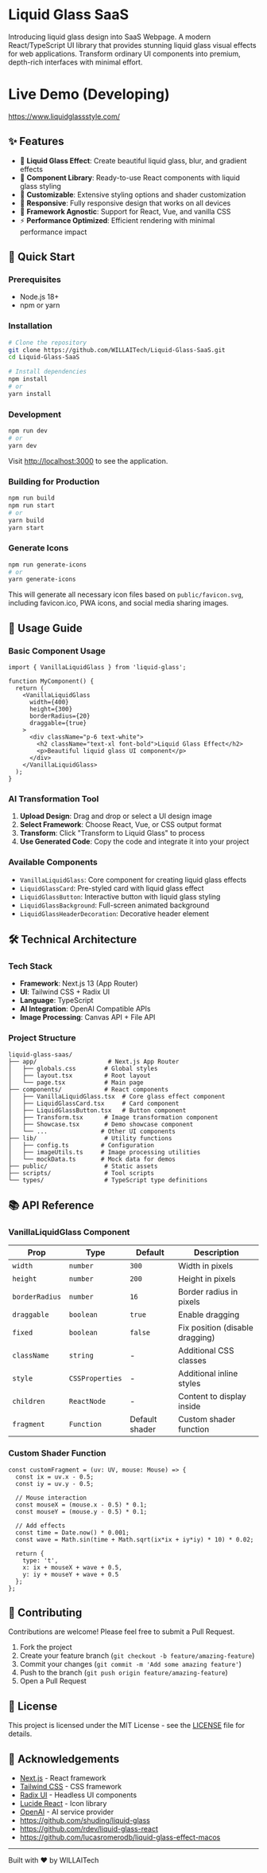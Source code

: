# Liquid Glass SaaS

Introducing liquid glass design into SaaS Webpage. A modern React/TypeScript UI library that provides stunning liquid glass visual effects for web applications. Transform ordinary UI components into premium, depth-rich interfaces with minimal effort.
# Live Demo (Developing)
https://www.liquidglassstyle.com/






## ✨ Features

- 🔮 **Liquid Glass Effect**: Create beautiful liquid glass, blur, and gradient effects
- 🧩 **Component Library**: Ready-to-use React components with liquid glass styling
- 🎨 **Customizable**: Extensive styling options and shader customization
- 📱 **Responsive**: Fully responsive design that works on all devices
- 🔧 **Framework Agnostic**: Support for React, Vue, and vanilla CSS
- ⚡ **Performance Optimized**: Efficient rendering with minimal performance impact

## 🚀 Quick Start

### Prerequisites

- Node.js 18+
- npm or yarn

### Installation

```bash
# Clone the repository
git clone https://github.com/WILLAITech/Liquid-Glass-SaaS.git
cd Liquid-Glass-SaaS

# Install dependencies
npm install
# or
yarn install
```


### Development

```bash
npm run dev
# or
yarn dev
```

Visit [http://localhost:3000](http://localhost:3000) to see the application.

### Building for Production

```bash
npm run build
npm run start
# or
yarn build
yarn start
```

### Generate Icons

```bash
npm run generate-icons
# or
yarn generate-icons
```

This will generate all necessary icon files based on `public/favicon.svg`, including favicon.ico, PWA icons, and social media sharing images.

## 📖 Usage Guide

### Basic Component Usage

```tsx
import { VanillaLiquidGlass } from 'liquid-glass';

function MyComponent() {
  return (
    <VanillaLiquidGlass 
      width={400} 
      height={300} 
      borderRadius={20}
      draggable={true}
    >
      <div className="p-6 text-white">
        <h2 className="text-xl font-bold">Liquid Glass Effect</h2>
        <p>Beautiful liquid glass UI component</p>
      </div>
    </VanillaLiquidGlass>
  );
}
```

### AI Transformation Tool

1. **Upload Design**: Drag and drop or select a UI design image
2. **Select Framework**: Choose React, Vue, or CSS output format
3. **Transform**: Click "Transform to Liquid Glass" to process
4. **Use Generated Code**: Copy the code and integrate it into your project

### Available Components

- `VanillaLiquidGlass`: Core component for creating liquid glass effects
- `LiquidGlassCard`: Pre-styled card with liquid glass effect
- `LiquidGlassButton`: Interactive button with liquid glass styling
- `LiquidGlassBackground`: Full-screen animated background
- `LiquidGlassHeaderDecoration`: Decorative header element

## 🛠️ Technical Architecture

### Tech Stack

- **Framework**: Next.js 13 (App Router)
- **UI**: Tailwind CSS + Radix UI
- **Language**: TypeScript
- **AI Integration**: OpenAI Compatible APIs
- **Image Processing**: Canvas API + File API

### Project Structure

```
liquid-glass-saas/
├── app/                    # Next.js App Router
│   ├── globals.css        # Global styles
│   ├── layout.tsx         # Root layout
│   └── page.tsx           # Main page
├── components/            # React components
│   ├── VanillaLiquidGlass.tsx  # Core glass effect component
│   ├── LiquidGlassCard.tsx     # Card component
│   ├── LiquidGlassButton.tsx   # Button component
│   ├── Transform.tsx      # Image transformation component
│   ├── Showcase.tsx       # Demo showcase component
│   └── ...               # Other UI components
├── lib/                   # Utility functions
│   ├── config.ts         # Configuration
│   ├── imageUtils.ts     # Image processing utilities
│   └── mockData.ts       # Mock data for demos
├── public/                # Static assets
├── scripts/               # Tool scripts
└── types/                 # TypeScript type definitions
```


## 📚 API Reference

### VanillaLiquidGlass Component

| Prop | Type | Default | Description |
|------|------|---------|-------------|
| `width` | `number` | `300` | Width in pixels |
| `height` | `number` | `200` | Height in pixels |
| `borderRadius` | `number` | `16` | Border radius in pixels |
| `draggable` | `boolean` | `true` | Enable dragging |
| `fixed` | `boolean` | `false` | Fix position (disable dragging) |
| `className` | `string` | - | Additional CSS classes |
| `style` | `CSSProperties` | - | Additional inline styles |
| `children` | `ReactNode` | - | Content to display inside |
| `fragment` | `Function` | Default shader | Custom shader function |

### Custom Shader Function

```tsx
const customFragment = (uv: UV, mouse: Mouse) => {
  const ix = uv.x - 0.5;
  const iy = uv.y - 0.5;
  
  // Mouse interaction
  const mouseX = (mouse.x - 0.5) * 0.1;
  const mouseY = (mouse.y - 0.5) * 0.1;
  
  // Add effects
  const time = Date.now() * 0.001;
  const wave = Math.sin(time + Math.sqrt(ix*ix + iy*iy) * 10) * 0.02;
  
  return {
    type: 't',
    x: ix + mouseX + wave + 0.5,
    y: iy + mouseY + wave + 0.5
  };
};
```

## 🤝 Contributing

Contributions are welcome! Please feel free to submit a Pull Request.

1. Fork the project
2. Create your feature branch (`git checkout -b feature/amazing-feature`)
3. Commit your changes (`git commit -m 'Add some amazing feature'`)
4. Push to the branch (`git push origin feature/amazing-feature`)
5. Open a Pull Request

## 📄 License

This project is licensed under the MIT License - see the [LICENSE](LICENSE) file for details.

## 🙏 Acknowledgements

- [Next.js](https://nextjs.org/) - React framework
- [Tailwind CSS](https://tailwindcss.com/) - CSS framework
- [Radix UI](https://www.radix-ui.com/) - Headless UI components
- [Lucide React](https://lucide.dev/) - Icon library
- [OpenAI](https://openai.com/) - AI service provider
- https://github.com/shuding/liquid-glass
- https://github.com/rdev/liquid-glass-react
- https://github.com/lucasromerodb/liquid-glass-effect-macos


---

Built with ❤️ by WILLAITech

